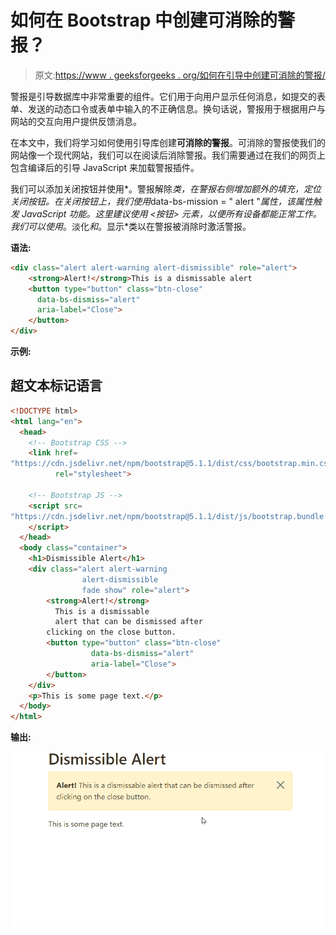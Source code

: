 # 如何在 Bootstrap 中创建可消除的警报？

> 原文:[https://www . geeksforgeeks . org/如何在引导中创建可消除的警报/](https://www.geeksforgeeks.org/how-to-create-dismissible-alerts-in-bootstrap/)

警报是引导数据库中非常重要的组件。它们用于向用户显示任何消息，如提交的表单、发送的动态口令或表单中输入的不正确信息。换句话说，警报用于根据用户与网站的交互向用户提供反馈消息。

在本文中，我们将学习如何使用引导库创建**可消除的警报**。可消除的警报使我们的网站像一个现代网站，我们可以在阅读后消除警报。我们需要通过在我们的网页上包含编译后的引导 JavaScript 来加载警报插件。

我们可以添加关闭按钮并使用*。警报解除*类，在警报右侧增加额外的填充，定位关闭按钮。在关闭按钮上，我们使用*data-bs-mission = " alert "*属性，该属性触发 JavaScript 功能。这里建议使用 *<按钮>* 元素，以便所有设备都能正常工作。我们可以使用*。淡化*和*。显示*类以在警报被消除时激活警报。

**语法:**

```html
<div class="alert alert-warning alert-dismissible" role="alert">
    <strong>Alert!</strong>This is a dismissable alert
    <button type="button" class="btn-close" 
      data-bs-dismiss="alert"
      aria-label="Close">
    </button>
</div>
```

**示例:**

## 超文本标记语言

```html
<!DOCTYPE html>
<html lang="en">
  <head>
    <!-- Bootstrap CSS -->
    <link href=
"https://cdn.jsdelivr.net/npm/bootstrap@5.1.1/dist/css/bootstrap.min.css" 
          rel="stylesheet">

    <!-- Bootstrap JS -->
    <script src=
"https://cdn.jsdelivr.net/npm/bootstrap@5.1.1/dist/js/bootstrap.bundle.min.js">
    </script>
  </head>
  <body class="container">
    <h1>Dismissible Alert</h1>
    <div class="alert alert-warning 
                alert-dismissible 
                fade show" role="alert">
        <strong>Alert!</strong>
          This is a dismissable
          alert that can be dismissed after
        clicking on the close button.
        <button type="button" class="btn-close" 
                  data-bs-dismiss="alert" 
                  aria-label="Close">
        </button>
    </div>
    <p>This is some page text.</p>
  </body>
</html>
```

**输出:**

![](img/8a572683f1ea3adc9903e4e72a821621.png)